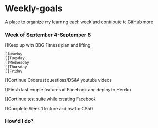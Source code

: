 # Weekly-goals
A place to organize my learning each week and contribute to GitHub more

### Week of September 4-September 8

[]Keep up with BBG Fitness plan and lifting

    []Monday
    []Tuesday
    []Wednesday
    []Thursday
    []Friday

[]Continue Coderust questions/DS&A youtube videos

[]Finish last couple features of Facebook and deploy to Heroku

[]Continue test suite while creating Facebook

[]Complete Week 1 lecture and hw for CS50

### How'd I do?


